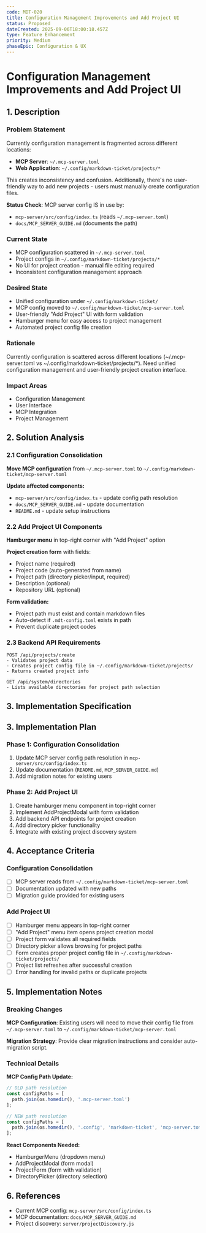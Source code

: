 ```yaml
---
code: MDT-020
title: Configuration Management Improvements and Add Project UI
status: Proposed
dateCreated: 2025-09-06T18:00:18.457Z
type: Feature Enhancement
priority: Medium
phaseEpic: Configuration & UX
---
```


# Configuration Management Improvements and Add Project UI

## 1. Description

### Problem Statement
Currently configuration management is fragmented across different locations:
- **MCP Server**: `~/.mcp-server.toml` 
- **Web Application**: `~/.config/markdown-ticket/projects/*`

This creates inconsistency and confusion. Additionally, there's no user-friendly way to add new projects - users must manually create configuration files.

**Status Check**: MCP server config IS in use by:
- `mcp-server/src/config/index.ts` (reads `~/.mcp-server.toml`)
- `docs/MCP_SERVER_GUIDE.md` (documents the path)

### Current State
- MCP configuration scattered in `~/.mcp-server.toml`
- Project configs in `~/.config/markdown-ticket/projects/*`
- No UI for project creation - manual file editing required
- Inconsistent configuration management approach

### Desired State
- Unified configuration under `~/.config/markdown-ticket/`
- MCP config moved to `~/.config/markdown-ticket/mcp-server.toml`
- User-friendly "Add Project" UI with form validation
- Hamburger menu for easy access to project management
- Automated project config file creation

### Rationale
Currently configuration is scattered across different locations (~/.mcp-server.toml vs ~/.config/markdown-ticket/projects/*). Need unified configuration management and user-friendly project creation interface.

### Impact Areas
- Configuration Management
- User Interface
- MCP Integration
- Project Management

## 2. Solution Analysis

### 2.1 Configuration Consolidation
**Move MCP configuration** from `~/.mcp-server.toml` to `~/.config/markdown-ticket/mcp-server.toml`

**Update affected components:**
- `mcp-server/src/config/index.ts` - update config path resolution
- `docs/MCP_SERVER_GUIDE.md` - update documentation  
- `README.md` - update setup instructions

### 2.2 Add Project UI Components
**Hamburger menu** in top-right corner with "Add Project" option

**Project creation form** with fields:
- Project name (required)
- Project code (auto-generated from name)
- Project path (directory picker/input, required)
- Description (optional)
- Repository URL (optional)

**Form validation:**
- Project path must exist and contain markdown files
- Auto-detect if `.mdt-config.toml` exists in path
- Prevent duplicate project codes

### 2.3 Backend API Requirements
```
POST /api/projects/create
- Validates project data
- Creates project config file in ~/.config/markdown-ticket/projects/
- Returns created project info

GET /api/system/directories  
- Lists available directories for project path selection
```

## 3. Implementation Specification
## 3. Implementation Plan

### Phase 1: Configuration Consolidation
1. Update MCP server config path resolution in `mcp-server/src/config/index.ts`
2. Update documentation (`README.md`, `MCP_SERVER_GUIDE.md`)
3. Add migration notes for existing users

### Phase 2: Add Project UI
1. Create hamburger menu component in top-right corner
2. Implement AddProjectModal with form validation
3. Add backend API endpoints for project creation
4. Add directory picker functionality
5. Integrate with existing project discovery system

## 4. Acceptance Criteria

### Configuration Consolidation
- [ ] MCP server reads from `~/.config/markdown-ticket/mcp-server.toml`
- [ ] Documentation updated with new paths
- [ ] Migration guide provided for existing users

### Add Project UI
- [ ] Hamburger menu appears in top-right corner
- [ ] "Add Project" menu item opens project creation modal
- [ ] Project form validates all required fields
- [ ] Directory picker allows browsing for project paths
- [ ] Form creates proper project config file in `~/.config/markdown-ticket/projects/`
- [ ] Project list refreshes after successful creation
- [ ] Error handling for invalid paths or duplicate projects

## 5. Implementation Notes

### Breaking Changes
**MCP Configuration**: Existing users will need to move their config file from `~/.mcp-server.toml` to `~/.config/markdown-ticket/mcp-server.toml`

**Migration Strategy**: Provide clear migration instructions and consider auto-migration script.

### Technical Details
**MCP Config Path Update:**
```typescript
// OLD path resolution
const configPaths = [
  path.join(os.homedir(), '.mcp-server.toml')
];

// NEW path resolution  
const configPaths = [
  path.join(os.homedir(), '.config', 'markdown-ticket', 'mcp-server.toml')
];
```

**React Components Needed:**
- HamburgerMenu (dropdown menu)
- AddProjectModal (form modal)
- ProjectForm (form with validation)
- DirectoryPicker (directory selection)

## 6. References

- Current MCP config: `mcp-server/src/config/index.ts`
- MCP documentation: `docs/MCP_SERVER_GUIDE.md`
- Project discovery: `server/projectDiscovery.js`